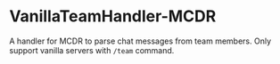 # VanillaTeamHandler-MCDR
A handler for MCDR to parse chat messages from team members. Only support vanilla servers with `/team` command.
